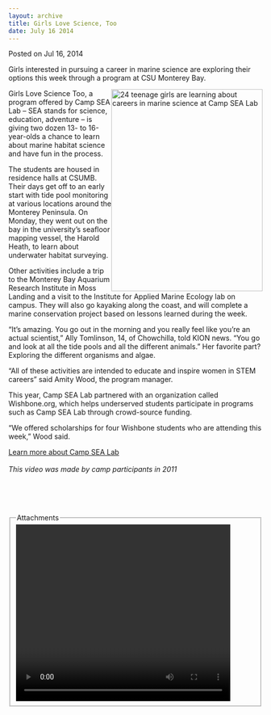 ```yaml
---
layout: archive
title: Girls Love Science, Too
date: July 16 2014
---
```





<span class="date">Posted on Jul 16, 2014    </span>
<p>Girls interested in pursuing a career in marine science are
exploring their options this week through a program at CSU Monterey
Bay.</p>
<p><img alt="24 teenage girls are learning about careers in marine science at Camp SEA Lab" src="http://news.csumb.edu/sites/default/files/65/attachments/news/images/csl-summer-camp-tcres04.jpg" style="width:300px; height:400px; float:right">Girls Love Science
Too, a program offered by Camp SEA Lab &#x2013; SEA stands for science,
education, adventure &#x2013; is giving two dozen 13- to 16-year-olds a
chance to learn about marine habitat science and have fun in the
process.</img></p>
<p>The students are housed in residence halls at CSUMB. Their days
get off to an early start with tide pool monitoring at various
locations around the Monterey Peninsula. On Monday, they went out
on the bay in the university&#x2019;s seafloor mapping vessel, the Harold
Heath, to learn about underwater habitat surveying.</p>
<p>Other activities include a trip to the Monterey Bay Aquarium
Research Institute in Moss Landing and a visit to the Institute for
Applied Marine Ecology lab on campus. They will also go kayaking
along the coast, and will complete a marine conservation project
based on lessons learned during the week.</p>
<p>&#x201C;It&#x2019;s amazing. You go out in the morning and you really feel
like you&#x2019;re an actual scientist,&#x201D; Ally Tomlinson, 14, of
Chowchilla, told KION news. &#x201C;You go and look at all the tide pools
and all the different animals.&#x201D; Her favorite part? Exploring the
different organisms and algae.</p>
<p>&#x201C;All of these activities are intended to educate and inspire
women in STEM careers&#x201D; said Amity Wood, the program manager.</p>
<p>This year, Camp SEA Lab partnered with an organization called
Wishbone.org, which helps underserved students participate in
programs such as Camp SEA Lab through crowd-source funding.</p>
<p>&#x201C;We offered scholarships for four Wishbone students who are
attending this week,&#x201D; Wood said.</p>
<p><a href="http://www.campsealab.org" rel="nofollow">Learn more
about Camp SEA Lab</a><br>
<br>
<em>This video was made by camp participants in 2011</em></br></br></p>
<p><br>
&#xA0;</br></p>
<fieldset class="fieldgroup group-attachments">
<legend>Attachments</legend>
<div class="field field-type-emvideo field-field-attach-video">
<div class="field-items">
<div class="field-item odd">
<div class="emvideo emvideo-video emvideo-youtube">
<div class="emfield-emvideo emfield-emvideo-youtube">
<div id="emvideo-youtube-flash-wrapper-1">
<!--<object type="application/x-shockwave-flash" height="350" width="425" data="http://www.youtube.com/v/UG0Csh-w7NM&amp;rel=0&amp;enablejsapi=1&amp;playerapiid=ytplayer&amp;fs=1" id="emvideo-youtube-flash-1">
          <param name="movie" value="http://www.youtube.com/v/UG0Csh-w7NM&amp;rel=0&amp;enablejsapi=1&amp;playerapiid=ytplayer&amp;fs=1" />
          <param name="allowScriptAccess" value="sameDomain"/>
          <param name="quality" value="best"/>
          <param name="allowFullScreen" value="true"/>
          <param name="bgcolor" value="#FFFFFF"/>
          <param name="scale" value="noScale"/>
          <param name="salign" value="TL"/>
          <param name="FlashVars" value="playerMode=embedded" />
          <param name="wmode" value="transparent" />
        </object>-->
<video controls="" width="425" height="350">
</video></div></div></div></div></div></div></fieldset>